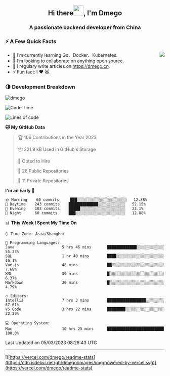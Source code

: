 <h2 align="center">Hi there<img src="https://cdn.jsdelivr.net/gh/dmego/images/img/Hi.gif" height="32" />, I'm Dmego </h2>
<h3 align="center">A passionate backend developer from China</h3>

### ⚡️ A Few Quick Facts

<img align="right" src="https://readme-stats-dmego.vercel.app/api?username=dmego&show_icons=true&icon_color=1573B3&hide_title=true&text_color=718096&bg_color=00000000&hide_border=true"/>

<ul>
    <li> 🌱 I’m currently learning Go、Docker、Kubernetes.</li>
    <li> 👯 I’m looking to collaborate on anything open source.</li>
    <li> 📝 I regulary write articles on <a href="https://dmego.cn">https://dmego.cn</a>.</li>
    <li> ⚡ Fun fact: I ❤️ 😻.</li>
</ul>

### 🌗 Development Breakdown

<img src="https://komarev.com/ghpvc/?username=dmego" alt="dmego" />

<!--START_SECTION:waka-->
![Code Time](http://img.shields.io/badge/Code%20Time-1%2C989%20hrs%2013%20mins-blue)

![Lines of code](https://img.shields.io/badge/From%20Hello%20World%20I%27ve%20Written-225%20Thousand%20lines%20of%20code-blue)

**🐱 My GitHub Data** 

> 🏆 106 Contributions in the Year 2023
 > 
> 📦 221.9 kB Used in GitHub's Storage 
 > 
> 💼 Opted to Hire
 > 
> 📜 26 Public Repositories 
 > 
> 🔑 11 Private Repositories  
 > 
**I'm an Early 🐤** 

```text
🌞 Morning    60 commits     ███░░░░░░░░░░░░░░░░░░░░░░   12.88% 
🌆 Daytime    243 commits    █████████████░░░░░░░░░░░░   52.15% 
🌃 Evening    103 commits    █████░░░░░░░░░░░░░░░░░░░░   22.1% 
🌙 Night      60 commits     ███░░░░░░░░░░░░░░░░░░░░░░   12.88%

```


📊 **This Week I Spent My Time On** 

```text
⌚︎ Time Zone: Asia/Shanghai

💬 Programming Languages: 
Java                     5 hrs 46 mins       █████████████░░░░░░░░░░░░   55.33% 
SQL                      1 hr 40 mins        ████░░░░░░░░░░░░░░░░░░░░░   16.1% 
Vue.js                   48 mins             ██░░░░░░░░░░░░░░░░░░░░░░░   7.68% 
XML                      39 mins             █░░░░░░░░░░░░░░░░░░░░░░░░   6.37% 
Markdown                 30 mins             █░░░░░░░░░░░░░░░░░░░░░░░░   4.79%

🔥 Editors: 
IntelliJ                 7 hrs 3 mins        █████████████████░░░░░░░░   67.61% 
VS Code                  3 hrs 22 mins       ████████░░░░░░░░░░░░░░░░░   32.39%

💻 Operating System: 
Mac                      10 hrs 25 mins      █████████████████████████   100.0%

```


 Last Updated on 05/03/2023 08:26:43 UTC
<!--END_SECTION:waka-->

---

[![https://vercel.com/dmego/readme-stats](https://cdn.jsdelivr.net/gh/dmego/images/img/powered-by-vercel.svg)](https://vercel.com/dmego/readme-stats)

